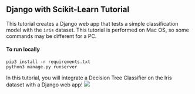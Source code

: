 
## Django with Scikit-Learn Tutorial
This tutorial creates a Django web app that tests a simple classification model with the `iris` dataset. This tutorial is performed on Mac OS, so some commands may be different for a PC.

#### To run locally
```
pip3 install -r requirements.txt
python3 manage.py runserver
```

In this tutorial, you will integrate a Decision Tree Classifier on the Iris dataset with a Django web app!
<img src="https://github.com/katiehouse/django-scikit-learn-tutorial/edit/master/tutorial_imgs/model-prediction-images.png">
